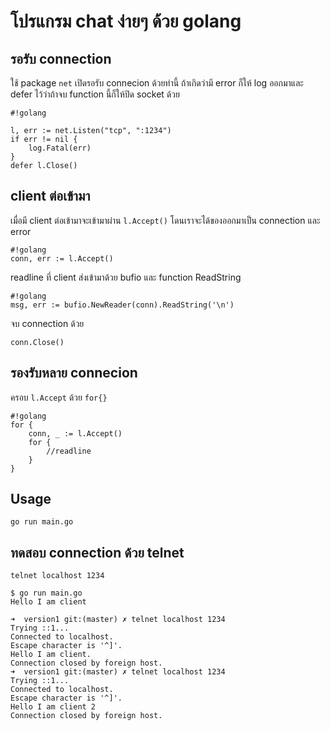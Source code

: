 
# โปรแกรม chat ง่ายๆ ด้วย golang #

## รอรับ connection ##
ใช้ package `net` เปิดรอรับ connecion ด้วยท่านี้  ถ้าเกิดว่ามี error ก็ให้ log ออกมาและ defer ไว้ว่าถ้าจบ function นี้ก็ให้ปิด socket ด้วย

```
#!golang

l, err := net.Listen("tcp", ":1234")
if err != nil {
    log.Fatal(err)
}
defer l.Close()
```

## client ต่อเข้ามา ##
เมื่อมี client ต่อเข้ามาจะเข้ามาผ่าน `l.Accept()` โดนเราจะได้ของออกมาเป็น connection และ error
```
#!golang
conn, err := l.Accept()
```

readline ที่ client ส่งเข้ามาด้วย bufio และ function ReadString
```
#!golang
msg, err := bufio.NewReader(conn).ReadString('\n')
```

จบ connection ด้วย
```
conn.Close()
```

## รองรับหลาย connecion ##
ครอบ `l.Accept` ด้วย `for{}`
```
#!golang
for {
    conn, _ := l.Accept()
    for {
        //readline
    }
}
```



## Usage ##

```
go run main.go
```

## ทดสอบ connection ด้วย telnet ##

```
telnet localhost 1234
```

```
$ go run main.go
Hello I am client
```

```
➜  version1 git:(master) ✗ telnet localhost 1234
Trying ::1...
Connected to localhost.
Escape character is '^]'.
Hello I am client.
Connection closed by foreign host.
➜  version1 git:(master) ✗ telnet localhost 1234
Trying ::1...
Connected to localhost.
Escape character is '^]'.
Hello I am client 2
Connection closed by foreign host.


```

